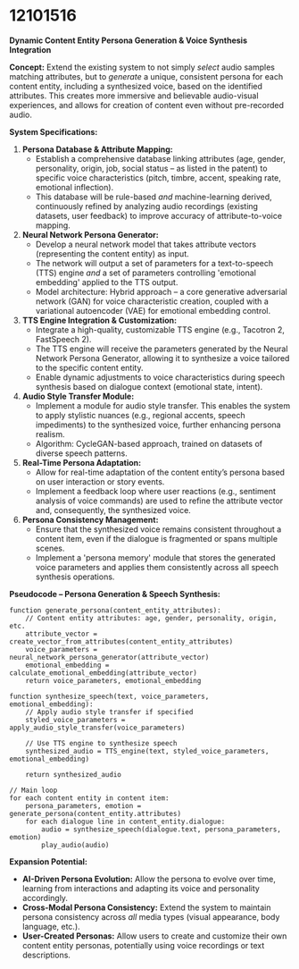 # 12101516

**Dynamic Content Entity Persona Generation & Voice Synthesis Integration**

**Concept:** Extend the existing system to not simply *select* audio samples matching attributes, but to *generate* a unique, consistent persona for each content entity, including a synthesized voice, based on the identified attributes. This creates more immersive and believable audio-visual experiences, and allows for creation of content even without pre-recorded audio.

**System Specifications:**

1.  **Persona Database & Attribute Mapping:**
    *   Establish a comprehensive database linking attributes (age, gender, personality, origin, job, social status – as listed in the patent) to specific voice characteristics (pitch, timbre, accent, speaking rate, emotional inflection).
    *   This database will be rule-based *and* machine-learning derived, continuously refined by analyzing audio recordings (existing datasets, user feedback) to improve accuracy of attribute-to-voice mapping.
2.  **Neural Network Persona Generator:**
    *   Develop a neural network model that takes attribute vectors (representing the content entity) as input.
    *   The network will output a set of parameters for a text-to-speech (TTS) engine *and* a set of parameters controlling 'emotional embedding' applied to the TTS output.
    *   Model architecture: Hybrid approach – a core generative adversarial network (GAN) for voice characteristic creation, coupled with a variational autoencoder (VAE) for emotional embedding control.
3.  **TTS Engine Integration & Customization:**
    *   Integrate a high-quality, customizable TTS engine (e.g., Tacotron 2, FastSpeech 2).
    *   The TTS engine will receive the parameters generated by the Neural Network Persona Generator, allowing it to synthesize a voice tailored to the specific content entity.
    *   Enable dynamic adjustments to voice characteristics during speech synthesis based on dialogue context (emotional state, intent).
4.  **Audio Style Transfer Module:**
    *   Implement a module for audio style transfer. This enables the system to apply stylistic nuances (e.g., regional accents, speech impediments) to the synthesized voice, further enhancing persona realism.
    *   Algorithm: CycleGAN-based approach, trained on datasets of diverse speech patterns.
5.  **Real-Time Persona Adaptation:**
    *   Allow for real-time adaptation of the content entity’s persona based on user interaction or story events.
    *   Implement a feedback loop where user reactions (e.g., sentiment analysis of voice commands) are used to refine the attribute vector and, consequently, the synthesized voice.
6.  **Persona Consistency Management:**
    *   Ensure that the synthesized voice remains consistent throughout a content item, even if the dialogue is fragmented or spans multiple scenes.
    *   Implement a 'persona memory' module that stores the generated voice parameters and applies them consistently across all speech synthesis operations.

**Pseudocode – Persona Generation & Speech Synthesis:**

```pseudocode
function generate_persona(content_entity_attributes):
    // Content entity attributes: age, gender, personality, origin, etc.
    attribute_vector = create_vector_from_attributes(content_entity_attributes)
    voice_parameters = neural_network_persona_generator(attribute_vector)
    emotional_embedding = calculate_emotional_embedding(attribute_vector)
    return voice_parameters, emotional_embedding

function synthesize_speech(text, voice_parameters, emotional_embedding):
    // Apply audio style transfer if specified
    styled_voice_parameters = apply_audio_style_transfer(voice_parameters)

    // Use TTS engine to synthesize speech
    synthesized_audio = TTS_engine(text, styled_voice_parameters, emotional_embedding)

    return synthesized_audio

// Main loop
for each content entity in content item:
    persona_parameters, emotion = generate_persona(content_entity.attributes)
    for each dialogue line in content_entity.dialogue:
        audio = synthesize_speech(dialogue.text, persona_parameters, emotion)
        play_audio(audio)
```

**Expansion Potential:**

*   **AI-Driven Persona Evolution:** Allow the persona to evolve over time, learning from interactions and adapting its voice and personality accordingly.
*   **Cross-Modal Persona Consistency:** Extend the system to maintain persona consistency across *all* media types (visual appearance, body language, etc.).
*   **User-Created Personas:** Allow users to create and customize their own content entity personas, potentially using voice recordings or text descriptions.
